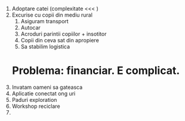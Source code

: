 1. Adoptare catei (complexitate  <<< )
2. Excurise cu copii din mediu rural
	1.  Asiguram transport
	2. Autocar
	3. Acroduri parintii copiilor + insotitor
	4. Copii din ceva sat din apropiere
	5. Sa stabilim logistica
	# Problema: financiar. E complicat.
3.  Invatam oameni sa gateasca
4. Aplicatie conectat ong uri
5.  Paduri exploration
6. Workshop reciclare
7. 